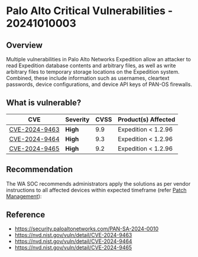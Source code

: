 # Palo Alto Critical Vulnerabilities - 20241010003

## Overview

Multiple vulnerabilities in Palo Alto Networks Expedition allow an attacker to read Expedition database contents and arbitrary files, as well as write arbitrary files to temporary storage locations on the Expedition system. Combined, these include information such as usernames, cleartext passwords, device configurations, and device API keys of PAN-OS firewalls.

## What is vulnerable?

| CVE                                                             | Severity | CVSS | Product(s) Affected  |
| --------------------------------------------------------------- | -------- | ---- | -------------------- |
| [CVE-2024-9463](https://nvd.nist.gov/vuln/detail/CVE-2024-9463) | **High** | 9.9  | Expedition \< 1.2.96 |
| [CVE-2024-9464](https://nvd.nist.gov/vuln/detail/CVE-2024-9464) | **High** | 9.3  | Expedition \< 1.2.96 |
| [CVE-2024-9465](https://nvd.nist.gov/vuln/detail/CVE-2024-9465) | **High** | 9.2  | Expedition \< 1.2.96 |

## Recommendation

The WA SOC recommends administrators apply the solutions as per vendor instructions to all affected devices within expected timeframe (refer [Patch Management](../guidelines/patch-management.md)):

## Reference

- https://security.paloaltonetworks.com/PAN-SA-2024-0010
- https://nvd.nist.gov/vuln/detail/CVE-2024-9463
- https://nvd.nist.gov/vuln/detail/CVE-2024-9464
- https://nvd.nist.gov/vuln/detail/CVE-2024-9465
